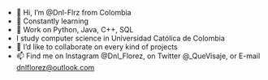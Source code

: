 - 👋 Hi, I’m @Dnl-Flrz from Colombia
- 🌱 Constantly learning
- 💾 Work on Python, Java, C++, SQL
-  I study computer science in Universidad Católica de Colombia
- 👀 I’d like to collaborate on every kind of projects
- 📫 Find me on Instagram @Dnl_Florez, on Twitter @_QueVisaje, or E-mail dnlflorez@outlook.com
